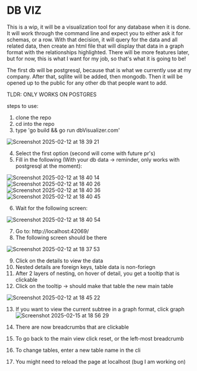# DB VIZ

This is a wip, it will be a visualization tool for any database when it is done.
It will work through the command line and expect you to either ask it for schemas,
or a row. With that decision, it will query for the data and all related data,
then create an html file that will display that data in a graph format with the
relationships highlighted. There will be more features later, but for now, this
is what I want for my job, so that's what it is going to be!

The first db will be postgresql, because that is what we currently use at my company.
After that, sqllite will be added, then mongodb. Then it will be opened up to the
public for any other db that people want to add.

TLDR: ONLY WORKS ON POSTGRES

steps to use:
1. clone the repo
2. cd into the repo
3. type 'go build && go run dbVisualizer.com'
   
![Screenshot 2025-02-12 at 18 39 21](https://github.com/user-attachments/assets/f7a4fdf8-d037-4047-b565-0ec6eb210549)

4. Select the first option (second will come with future pr's)
5. Fill in the following (With your db data -> reminder, only works with postgresql at the moment):
   
![Screenshot 2025-02-12 at 18 40 14](https://github.com/user-attachments/assets/3978eac1-9cb2-45cf-b27e-062b06b46f40)
![Screenshot 2025-02-12 at 18 40 26](https://github.com/user-attachments/assets/fad93e38-3690-4c36-b7bf-d65853bfc6e9)
![Screenshot 2025-02-12 at 18 40 36](https://github.com/user-attachments/assets/e267ff6c-6dda-424f-890b-6c7163589563)
![Screenshot 2025-02-12 at 18 40 45](https://github.com/user-attachments/assets/dee568f0-dc72-4a27-a2cf-7566df62d93b)

6. Wait for the following screen:

![Screenshot 2025-02-12 at 18 40 54](https://github.com/user-attachments/assets/dc09001c-6218-424c-a37c-2ecbe2e729f0)

7. Go to: http://localhost:42069/
8. The following screen should be there

![Screenshot 2025-02-12 at 18 37 53](https://github.com/user-attachments/assets/0b21bda5-583e-458f-ab9c-52deaaf92600)

9. Click on the details to view the data
10. Nested details are foreign keys, table data is non-foriegn
11. After 2 layers of nesting, on hover of detail, you get a tooltip that is clickable
12. Click on the tooltip -> should make that table the new main table

![Screenshot 2025-02-12 at 18 45 22](https://github.com/user-attachments/assets/b41ce613-90c6-4e96-9d7f-182a0dcb84c3)

13. If you want to view the current subtree in a graph format, click graph
![Screenshot 2025-02-15 at 18 56 29](https://github.com/user-attachments/assets/6248ab01-abe4-45ca-8503-cedb76515c4d)


   

13. There are now breadcrumbs that are clickable
14. To go back to the main view click reset, or the left-most breadcrumb
15. To change tables, enter a new table name in the cli
16. You might need to reload the page at localhost (bug I am working on)


   
   
